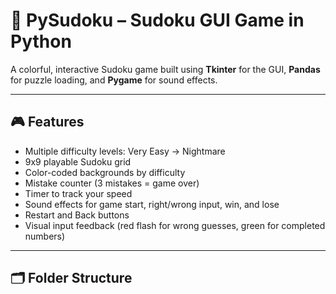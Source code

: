 # 🧩 PySudoku – Sudoku GUI Game in Python

A colorful, interactive Sudoku game built using **Tkinter** for the GUI, **Pandas** for puzzle loading, and **Pygame** for sound effects.

---

## 🎮 Features

- Multiple difficulty levels: Very Easy → Nightmare  
- 9x9 playable Sudoku grid  
- Color-coded backgrounds by difficulty  
- Mistake counter (3 mistakes = game over)  
- Timer to track your speed  
- Sound effects for game start, right/wrong input, win, and lose  
- Restart and Back buttons  
- Visual input feedback (red flash for wrong guesses, green for completed numbers)

---

## 🗂️ Folder Structure
